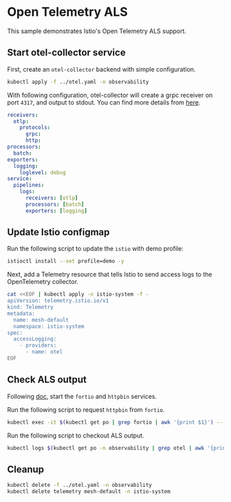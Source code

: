 # Open Telemetry ALS

This sample demonstrates Istio's Open Telemetry ALS support.

## Start otel-collector service

First, create an `otel-collector` backend with simple configuration.

```bash
kubectl apply -f ../otel.yaml -n observability
```

With following configuration, otel-collector will create a grpc receiver on port `4317`, and output to stdout. You can find more details from [here](https://github.com/open-telemetry/opentelemetry-collector).

```yaml
receivers:
  otlp:
    protocols:
      grpc:
      http:
processors:
  batch:
exporters:
  logging:
    loglevel: debug
service:
  pipelines:
    logs:
      receivers: [otlp]
      processors: [batch]
      exporters: [logging]
```

## Update Istio configmap

Run the following script to update the `istio` with demo profile:

```bash
istioctl install --set profile=demo -y
```

Next, add a Telemetry resource that tells Istio to send access logs to the OpenTelemetry collector.

```bash
cat <<EOF | kubectl apply -n istio-system -f -
apiVersion: telemetry.istio.io/v1
kind: Telemetry
metadata:
  name: mesh-default
  namespace: istio-system
spec:
  accessLogging:
    - providers:
      - name: otel
EOF
```

## Check ALS output

Following [doc](../../httpbin/README.md), start the `fortio` and `httpbin` services.

Run the following script to request `httpbin` from `fortio`.

```bash
kubectl exec -it $(kubectl get po | grep fortio | awk '{print $1}') -- fortio curl httpbin:8000/ip
```

Run the following script to checkout ALS output.

```bash
kubectl logs $(kubectl get po -n observability | grep otel | awk '{print $1}') -n observability
```

## Cleanup

```bash
kubectl delete -f ../otel.yaml -n observability
kubectl delete telemetry mesh-default -n istio-system
```
